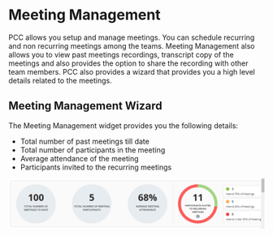 # Meeting Management

PCC allows you setup and manage meetings. You can schedule recurring and non recurring meetings among the teams. Meeting Management also  allows you to view  past meetings recordings, transcript copy of the meetings and also provides the option to share the recording with other team members.  PCC also provides a wizard that provides you a high level details related to the meetings.&#x20;

## Meeting Management Wizard&#x20;

The Meeting Management widget provides you the following details:

* Total number of past meetings till date
* Total number of participants in the meeting
* Average attendance of the meeting
* Participants invited to the recurring meetings

![Meeting Management Wizard](../../.gitbook/assets/MMWizarrd.png)
